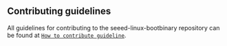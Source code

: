 ## Contributing guidelines

All guidelines for contributing to the seeed-linux-bootbinary repository can be found at [`How to contribute guideline`](https://github.com/Seeed-Studio/seeed-linux-bootbinary/wiki/How_to_contribute).
